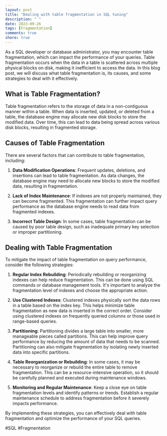 ```yaml
---
layout: post
title: "Dealing with table fragmentation in SQL tuning"
description: " "
date: 2023-09-26
tags: [Fragmentation]
comments: true
share: true
---
```


As a SQL developer or database administrator, you may encounter table fragmentation, which can impact the performance of your queries. Table fragmentation occurs when the data in a table is scattered across multiple physical blocks on disk, making it inefficient to access the data. In this blog post, we will discuss what table fragmentation is, its causes, and some strategies to deal with it effectively.

## What is Table Fragmentation?
Table fragmentation refers to the storage of data in a non-contiguous manner within a table. When data is inserted, updated, or deleted from a table, the database engine may allocate new disk blocks to store the modified data. Over time, this can lead to data being spread across various disk blocks, resulting in fragmented storage.

## Causes of Table Fragmentation
There are several factors that can contribute to table fragmentation, including:

1. **Data Modification Operations**: Frequent updates, deletions, and insertions can lead to table fragmentation. As data changes, the database engine may need to allocate new blocks to store the modified data, resulting in fragmentation.

2. **Lack of Index Maintenance**: If indexes are not properly maintained, they can become fragmented. This fragmentation can further impact query performance as the database engine needs to read data from fragmented indexes.

3. **Incorrect Table Design**: In some cases, table fragmentation can be caused by poor table design, such as inadequate primary key selection or improper partitioning.

## Dealing with Table Fragmentation
To mitigate the impact of table fragmentation on query performance, consider the following strategies:

1. **Regular Index Rebuilding**: Periodically rebuilding or reorganizing indexes can help reduce fragmentation. This can be done using SQL commands or database management tools. It's important to analyze the fragmentation level of indexes and choose the appropriate action.

2. **Use Clustered Indexes**: Clustered indexes physically sort the data rows in a table based on the index key. This helps minimize table fragmentation as new data is inserted in the correct order. Consider using clustered indexes on frequently queried columns or those used in range-based queries.

3. **Partitioning**: Partitioning divides a large table into smaller, more manageable pieces called partitions. This can help improve query performance by reducing the amount of data that needs to be scanned. Partitioning can also mitigate fragmentation by isolating newly inserted data into specific partitions.

4. **Table Reorganization or Rebuilding**: In some cases, it may be necessary to reorganize or rebuild the entire table to remove fragmentation. This can be a resource-intensive operation, so it should be carefully planned and executed during maintenance windows.

5. **Monitoring and Regular Maintenance**: Keep a close eye on table fragmentation levels and identify patterns or trends. Establish a regular maintenance schedule to address fragmentation before it severely impacts performance.

By implementing these strategies, you can effectively deal with table fragmentation and optimize the performance of your SQL queries.

\#SQL #Fragmentation